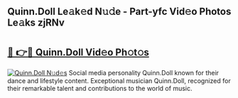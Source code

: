 ## Quinn.Doll Le𝚊k𝚎d N𝚞𝚍e - Part-yfc Vid𝚎o Photos Le𝚊ks zjRNv

# <h2><a href="http://fbg4q1.evod.top/?m=Quinn.Doll">🔗 👉🔴 Quinn.Doll Vid𝚎o Ph𝚘t𝚘s</a></h2>

[![Quinn.Doll N𝚞d𝚎s](https://i.imgur.com/8V9OHl7.gif)](http://fbg4q1.evod.top/?m=Quinn.Doll)
Social media personality Quinn.Doll known for their dance and lifestyle content. Exceptional musician Quinn.Doll, recognized for their remarkable talent and contributions to the world of music. 
